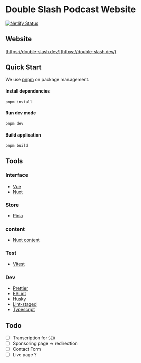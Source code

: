 # Double Slash Podcast Website

[![Netlify Status](https://api.netlify.com/api/v1/badges/790566ad-de5b-494f-9a91-e285f98080e5/deploy-status)](https://app.netlify.com/sites/double-slash-website/deploys)

## Website

[https://double-slash.dev/](https://double-slash.dev/)

## Quick Start

We use [pnpm](https://pnpm.io) on package management.


#### Install dependencies

```
pnpm install
```

#### Run dev mode

```
pnpm dev
```


#### Build application

```
pnpm build
```


## Tools

### Interface

- [Vue](https://vuejs.org/)
- [Nuxt](https://v3.nuxtjs.org/)

### Store

- [Pinia](https://pinia.vuejs.org/)

### content

- [Nuxt content](https://content.nuxtjs.org/)

### Test

- [Vitest](https://vitest.dev/)

### Dev

- [Prettier](https://prettier.io/)
- [ESLint](https://eslint.org/)
- [Husky](https://github.com/typicode/husky)
- [Lint-staged](https://github.com/okonet/lint-staged)
- [Typescript](https://www.typescriptlang.org/)


## Todo

- [ ] Transcription for `SEO`
- [ ] Sponsoring page => redirection
- [ ] Contact Form
- [ ] Live page ?
